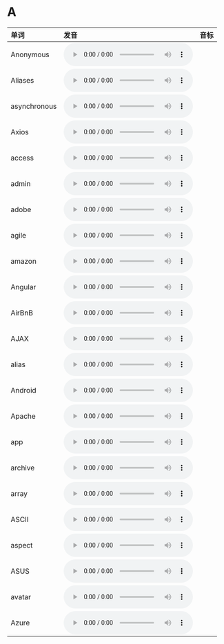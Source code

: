 
# A

| 单词  | 发音 | 音标 |
| :-- | :-- | :-- |
| Anonymous | <audio :src="$withBase('/audio/Anonymous.mp3')" controls="controls" controlslist="nodownload"></audio> |  |
| Aliases | <audio :src="$withBase('/audio/Aliases.mp3')" controls="controls" controlslist="nodownload"></audio> |  |
| asynchronous | <audio :src="$withBase('/audio/asynchronous.mp3')" controls="controls" controlslist="nodownload"></audio> |  |
| Axios | <audio :src="$withBase('/audio/Axios.mp3')" controls="controls" controlslist="nodownload"></audio> |  |
| access | <audio :src="$withBase('/audio/access.mp3')" controls="controls" controlslist="nodownload"></audio> |  |
| admin | <audio :src="$withBase('/audio/admin.mp3')" controls="controls" controlslist="nodownload"></audio> |  |
| adobe | <audio :src="$withBase('/audio/adobe.mp3')" controls="controls" controlslist="nodownload"></audio> |  |
| agile | <audio :src="$withBase('/audio/agile.mp3')" controls="controls" controlslist="nodownload"></audio> |  |
| amazon | <audio :src="$withBase('/audio/amazon.mp3')" controls="controls" controlslist="nodownload"></audio> |  |
| Angular | <audio :src="$withBase('/audio/Angular.mp3')" controls="controls" controlslist="nodownload"></audio> |  |
| AirBnB | <audio :src="$withBase('/audio/AirBnB.mp3')" controls="controls" controlslist="nodownload"></audio> |  |
| AJAX | <audio :src="$withBase('/audio/AJAX.mp3')" controls="controls" controlslist="nodownload"></audio> |  |
| alias | <audio :src="$withBase('/audio/alias.mp3')" controls="controls" controlslist="nodownload"></audio> |  |
| Android | <audio :src="$withBase('/audio/Android.mp3')" controls="controls" controlslist="nodownload"></audio> |  |
| Apache | <audio :src="$withBase('/audio/Apache.mp3')" controls="controls" controlslist="nodownload"></audio> |  |
| app | <audio :src="$withBase('/audio/app.mp3')" controls="controls" controlslist="nodownload"></audio> |  |
| archive | <audio :src="$withBase('/audio/archive.mp3')" controls="controls" controlslist="nodownload"></audio> |  |
| array | <audio :src="$withBase('/audio/array.mp3')" controls="controls" controlslist="nodownload"></audio> |  |
| ASCII | <audio :src="$withBase('/audio/ASCII.mp3')" controls="controls" controlslist="nodownload"></audio> |  |
| aspect | <audio :src="$withBase('/audio/aspect.mp3')" controls="controls" controlslist="nodownload"></audio> |  |
| ASUS | <audio :src="$withBase('/audio/ASUS.mp3')" controls="controls" controlslist="nodownload"></audio> |  |
| avatar | <audio :src="$withBase('/audio/avatar.mp3')" controls="controls" controlslist="nodownload"></audio> |  |
| Azure | <audio :src="$withBase('/audio/Azure.mp3')" controls="controls" controlslist="nodownload"></audio> |  |
